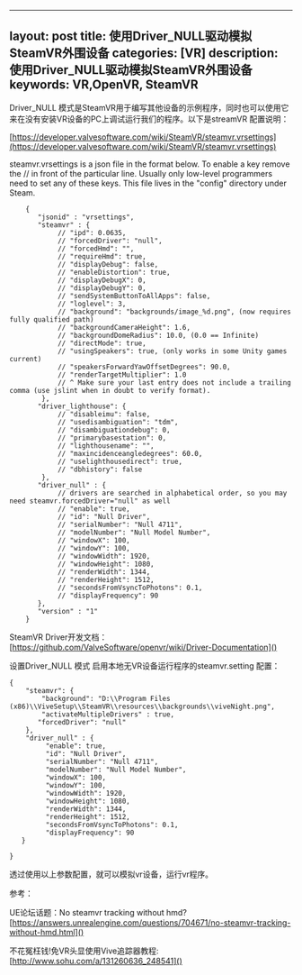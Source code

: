 
---
layout: post
title: 使用Driver_NULL驱动模拟SteamVR外围设备
categories: [VR]
description: 使用Driver_NULL驱动模拟SteamVR外围设备
keywords: VR,OpenVR, SteamVR 
---

Driver_NULL 模式是SteamVR用于编写其他设备的示例程序，同时也可以使用它来在没有安装VR设备的PC上调试运行我们的程序。以下是streamVR 配置说明：

[https://developer.valvesoftware.com/wiki/SteamVR/steamvr.vrsettings](https://developer.valvesoftware.com/wiki/SteamVR/steamvr.vrsettings)

steamvr.vrsettings is a json file in the format below. To enable a key remove the // in front of the particular line. Usually only low-level programmers need to set any of these keys. This file lives in the "config" directory under Steam.

		{
		   "jsonid" : "vrsettings",
		   "steamvr" : {
				// "ipd": 0.0635,
				// "forcedDriver": "null",
				// "forcedHmd": "",
				// "requireHmd": true,
				// "displayDebug": false,
				// "enableDistortion": true,
				// "displayDebugX": 0,
				// "displayDebugY": 0,	
				// "sendSystemButtonToAllApps": false,
				// "loglevel": 3,
				// "background": "backgrounds/image_%d.png", (now requires fully qualified path)
				// "backgroundCameraHeight": 1.6,
				// "backgroundDomeRadius": 10.0, (0.0 == Infinite)
				// "directMode": true,
				// "usingSpeakers": true, (only works in some Unity games current)
				// "speakersForwardYawOffsetDegrees": 90.0,
				// "renderTargetMultiplier": 1.0
				// ^ Make sure your last entry does not include a trailing comma (use jslint when in doubt to verify format).
			},
		   "driver_lighthouse": {
				// "disableimu": false,
				// "usedisambiguation": "tdm",
				// "disambiguationdebug": 0,
				// "primarybasestation": 0,
				// "lighthousename": "",
				// "maxincidenceangledegrees": 60.0,
				// "uselighthousedirect": true,
				// "dbhistory": false
			},
		   "driver_null" : {
				// drivers are searched in alphabetical order, so you may need steamvr.forcedDriver="null" as well
				// "enable": true,
				// "id": "Null Driver",
				// "serialNumber": "Null 4711",
				// "modelNumber": "Null Model Number",
				// "windowX": 100,
				// "windowY": 100,
				// "windowWidth": 1920,
				// "windowHeight": 1080,
				// "renderWidth": 1344,
				// "renderHeight": 1512,
				// "secondsFromVsyncToPhotons": 0.1,
				// "displayFrequency": 90
		   },
		   "version" : "1"
		}

SteamVR Driver开发文档：
[https://github.com/ValveSoftware/openvr/wiki/Driver-Documentation]()

设置Driver_NULL 模式
启用本地无VR设备运行程序的steamvr.setting 配置：

	{
	    "steamvr": {
	        "background": "D:\\Program Files (x86)\\ViveSetup\\SteamVR\\resources\\backgrounds\\viveNight.png",
			"activateMultipleDrivers" : true,
		   "forcedDriver": "null"
	    },
		"driver_null" : {
			 "enable": true,
			 "id": "Null Driver",
			 "serialNumber": "Null 4711",
			 "modelNumber": "Null Model Number",
			 "windowX": 100,
			 "windowY": 100,
			 "windowWidth": 1920,
			 "windowHeight": 1080,
			 "renderWidth": 1344,
			 "renderHeight": 1512,
			 "secondsFromVsyncToPhotons": 0.1,
			 "displayFrequency": 90
	   }
		
	}


透过使用以上参数配置，就可以模拟vr设备，运行vr程序。

参考：

UE论坛话题：No steamvr tracking without hmd?
[https://answers.unrealengine.com/questions/704671/no-steamvr-tracking-without-hmd.html]()

不花冤枉钱!免VR头显使用Vive追踪器教程: 
[http://www.sohu.com/a/131260636_248541]()